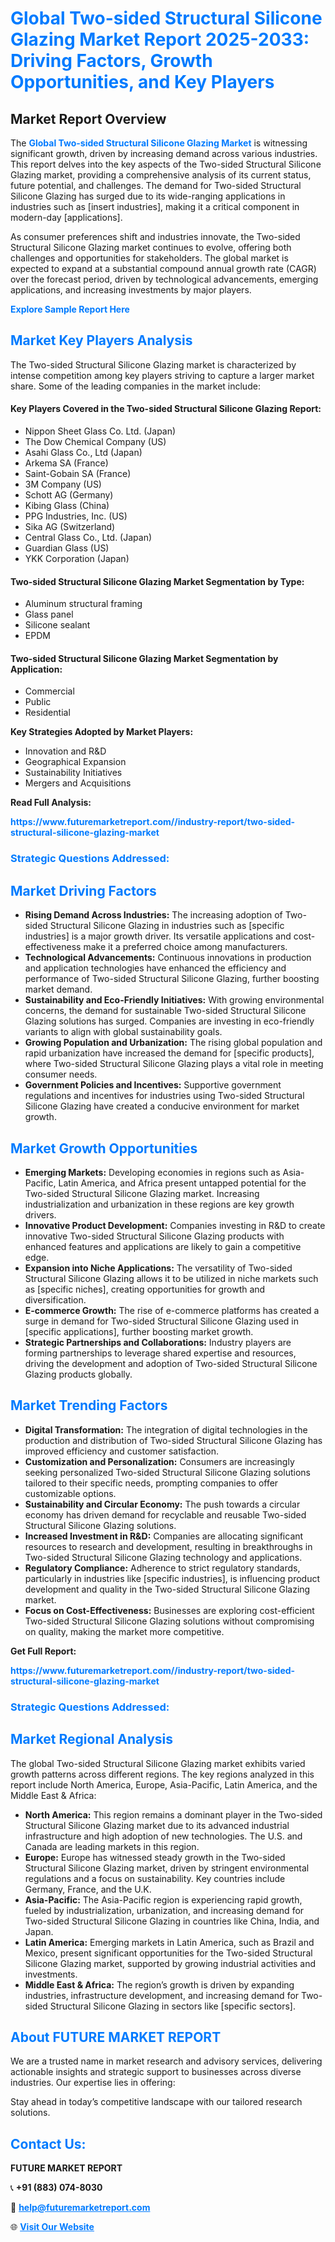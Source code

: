 <h1 style="color: #007BFF;">Global Two-sided Structural Silicone Glazing Market Report 2025-2033: Driving Factors, Growth Opportunities, and Key Players</h1>

<section id="overview">
<h2>Market Report Overview</h2>
<p>The <a href="https://www.futuremarketreport.com//industry-report/two-sided-structural-silicone-glazing-market" style="color: #007BFF; text-decoration: none;"><strong>Global Two-sided Structural Silicone Glazing Market</strong></a> is witnessing significant growth, driven by increasing demand across various industries. This report delves into the key aspects of the Two-sided Structural Silicone Glazing market, providing a comprehensive analysis of its current status, future potential, and challenges. The demand for Two-sided Structural Silicone Glazing has surged due to its wide-ranging applications in industries such as [insert industries], making it a critical component in modern-day [applications].</p>
<p>As consumer preferences shift and industries innovate, the Two-sided Structural Silicone Glazing market continues to evolve, offering both challenges and opportunities for stakeholders. The global market is expected to expand at a substantial compound annual growth rate (CAGR) over the forecast period, driven by technological advancements, emerging applications, and increasing investments by major players.</p>
</section>

<section id="overview">
<p><a href="https://www.futuremarketreport.com//request-sample/reportId=86458" style="color: #007BFF; text-decoration: none;"><strong>Explore Sample Report Here</strong></a></p>
</section>

<section id="key-players">
<h2 style="color: #007BFF;">Market Key Players Analysis</h2>
<p>The Two-sided Structural Silicone Glazing market is characterized by intense competition among key players striving to capture a larger market share. Some of the leading companies in the market include:</p>
<h4>Key Players Covered in the Two-sided Structural Silicone Glazing Report:</h4>
<ul><li>Nippon Sheet Glass Co. Ltd. (Japan)</li><li>The Dow Chemical Company (US)</li><li>Asahi Glass Co., Ltd (Japan)</li><li>Arkema SA (France)</li><li>Saint-Gobain SA (France)</li><li>3M Company (US)</li><li>Schott AG (Germany)</li><li>Kibing Glass (China)</li><li>PPG Industries, Inc. (US)</li><li>Sika AG (Switzerland)</li><li>Central Glass Co., Ltd. (Japan)</li><li>Guardian Glass (US)</li><li>YKK Corporation (Japan)</li></ul>
<h4>Two-sided Structural Silicone Glazing Market Segmentation by Type:</h4>
<ul><li>Aluminum structural framing</li><li>Glass panel</li><li>Silicone sealant</li><li>EPDM</li></ul>

<h4>Two-sided Structural Silicone Glazing Market Segmentation by Application:</h4>
<ul><li>Commercial</li><li>Public</li><li>Residential</li></ul>
<p><strong>Key Strategies Adopted by Market Players:</strong></p>
<ul>
<li>Innovation and R&D</li>
<li>Geographical Expansion</li>
<li>Sustainability Initiatives</li>
<li>Mergers and Acquisitions</li>
</ul>
</section>

<section>
<p><strong>Read Full Analysis: </strong></p><a href="https://www.futuremarketreport.com//industry-report/two-sided-structural-silicone-glazing-market" style="color: #007BFF; text-decoration: none;"><strong>https://www.futuremarketreport.com//industry-report/two-sided-structural-silicone-glazing-market</strong></a>
<h3 style="color: #007BFF;">Strategic Questions Addressed:</h3>
</section>

<section id="driving-factors">
<h2 style="color: #007BFF;">Market Driving Factors</h2>
<ul>
<li><strong>Rising Demand Across Industries:</strong> The increasing adoption of Two-sided Structural Silicone Glazing in industries such as [specific industries] is a major growth driver. Its versatile applications and cost-effectiveness make it a preferred choice among manufacturers.</li>
<li><strong>Technological Advancements:</strong> Continuous innovations in production and application technologies have enhanced the efficiency and performance of Two-sided Structural Silicone Glazing, further boosting market demand.</li>
<li><strong>Sustainability and Eco-Friendly Initiatives:</strong> With growing environmental concerns, the demand for sustainable Two-sided Structural Silicone Glazing solutions has surged. Companies are investing in eco-friendly variants to align with global sustainability goals.</li>
<li><strong>Growing Population and Urbanization:</strong> The rising global population and rapid urbanization have increased the demand for [specific products], where Two-sided Structural Silicone Glazing plays a vital role in meeting consumer needs.</li>
<li><strong>Government Policies and Incentives:</strong> Supportive government regulations and incentives for industries using Two-sided Structural Silicone Glazing have created a conducive environment for market growth.</li>
</ul>
</section>

<section id="growth-opportunities">
<h2 style="color: #007BFF;">Market Growth Opportunities</h2>
<ul>
<li><strong>Emerging Markets:</strong> Developing economies in regions such as Asia-Pacific, Latin America, and Africa present untapped potential for the Two-sided Structural Silicone Glazing market. Increasing industrialization and urbanization in these regions are key growth drivers.</li>
<li><strong>Innovative Product Development:</strong> Companies investing in R&D to create innovative Two-sided Structural Silicone Glazing products with enhanced features and applications are likely to gain a competitive edge.</li>
<li><strong>Expansion into Niche Applications:</strong> The versatility of Two-sided Structural Silicone Glazing allows it to be utilized in niche markets such as [specific niches], creating opportunities for growth and diversification.</li>
<li><strong>E-commerce Growth:</strong> The rise of e-commerce platforms has created a surge in demand for Two-sided Structural Silicone Glazing used in [specific applications], further boosting market growth.</li>
<li><strong>Strategic Partnerships and Collaborations:</strong> Industry players are forming partnerships to leverage shared expertise and resources, driving the development and adoption of Two-sided Structural Silicone Glazing products globally.</li>
</ul>
</section>

<section id="trending-factors">
<h2 style="color: #007BFF;">Market Trending Factors</h2>
<ul>
<li><strong>Digital Transformation:</strong> The integration of digital technologies in the production and distribution of Two-sided Structural Silicone Glazing has improved efficiency and customer satisfaction.</li>
<li><strong>Customization and Personalization:</strong> Consumers are increasingly seeking personalized Two-sided Structural Silicone Glazing solutions tailored to their specific needs, prompting companies to offer customizable options.</li>
<li><strong>Sustainability and Circular Economy:</strong> The push towards a circular economy has driven demand for recyclable and reusable Two-sided Structural Silicone Glazing solutions.</li>
<li><strong>Increased Investment in R&D:</strong> Companies are allocating significant resources to research and development, resulting in breakthroughs in Two-sided Structural Silicone Glazing technology and applications.</li>
<li><strong>Regulatory Compliance:</strong> Adherence to strict regulatory standards, particularly in industries like [specific industries], is influencing product development and quality in the Two-sided Structural Silicone Glazing market.</li>
<li><strong>Focus on Cost-Effectiveness:</strong> Businesses are exploring cost-efficient Two-sided Structural Silicone Glazing solutions without compromising on quality, making the market more competitive.</li>
</ul>
</section>

<section>
<p><strong>Get Full Report: </strong></p><a href="https://www.futuremarketreport.com//industry-report/two-sided-structural-silicone-glazing-market" style="color: #007BFF; text-decoration: none;"><strong>https://www.futuremarketreport.com//industry-report/two-sided-structural-silicone-glazing-market</strong></a>
<h3 style="color: #007BFF;">Strategic Questions Addressed:</h3>
</section>


<section id="regional-analysis">
<h2 style="color: #007BFF;">Market Regional Analysis</h2>
<p>The global Two-sided Structural Silicone Glazing market exhibits varied growth patterns across different regions. The key regions analyzed in this report include North America, Europe, Asia-Pacific, Latin America, and the Middle East & Africa:</p>
<ul>
<li><strong>North America:</strong> This region remains a dominant player in the Two-sided Structural Silicone Glazing market due to its advanced industrial infrastructure and high adoption of new technologies. The U.S. and Canada are leading markets in this region.</li>
<li><strong>Europe:</strong> Europe has witnessed steady growth in the Two-sided Structural Silicone Glazing market, driven by stringent environmental regulations and a focus on sustainability. Key countries include Germany, France, and the U.K.</li>
<li><strong>Asia-Pacific:</strong> The Asia-Pacific region is experiencing rapid growth, fueled by industrialization, urbanization, and increasing demand for Two-sided Structural Silicone Glazing in countries like China, India, and Japan.</li>
<li><strong>Latin America:</strong> Emerging markets in Latin America, such as Brazil and Mexico, present significant opportunities for the Two-sided Structural Silicone Glazing market, supported by growing industrial activities and investments.</li>
<li><strong>Middle East & Africa:</strong> The region’s growth is driven by expanding industries, infrastructure development, and increasing demand for Two-sided Structural Silicone Glazing in sectors like [specific sectors].</li>
</ul>
</section>

<footer>
<h2 style="color: #007BFF;">About FUTURE MARKET REPORT</h2>
<p>We are a trusted name in market research and advisory services, delivering actionable insights and strategic support to businesses across diverse industries. Our expertise lies in offering:</p>

<p>Stay ahead in today’s competitive landscape with our tailored research solutions.</p>

<h2 style="color: #007BFF;">Contact Us:</h2>
<p><strong>FUTURE MARKET REPORT</strong></p>
<p>📞 <strong>+91 (883) 074-8030</strong></p>
<p>📧 <strong><a href="mailto:help@futuremarketreport.com" style="color: #007BFF;">help@futuremarketreport.com</a></strong></p>
<p>🌐 <strong><a href="https://www.futuremarketreport.com/" style="color: #007BFF;">Visit Our Website</a></strong></p>
</footer>